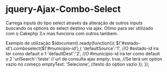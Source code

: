 # jquery-Ajax-Combo-Select
Carrega inputs do tipo select através da alteração de outros inputs buscando os options do select destino via ajax.
Otimo para ser utilizado com o Cakephp 3.x mas funciona com outros tambem.

Exemplo de utilização
$(document).ready(function(){
 $('#estado-id').comboselect($('#municipio-id'),{
        'defaultSource':'1', //O #estado-id ira ter como default o 1
        'defaultDest':'2', //O #municipio-id ira ter como default o 2
        'urlSearch':'teste' // url de consulta ajax
        empty: true, //Se terá um option vazio no começo
        emptyText: 'Selecione', //texto do option vazio
    });
});
